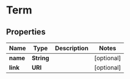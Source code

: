 

# Term


## Properties

| Name | Type | Description | Notes |
|------------ | ------------- | ------------- | -------------|
|**name** | **String** |  |  [optional] |
|**link** | **URI** |  |  [optional] |



